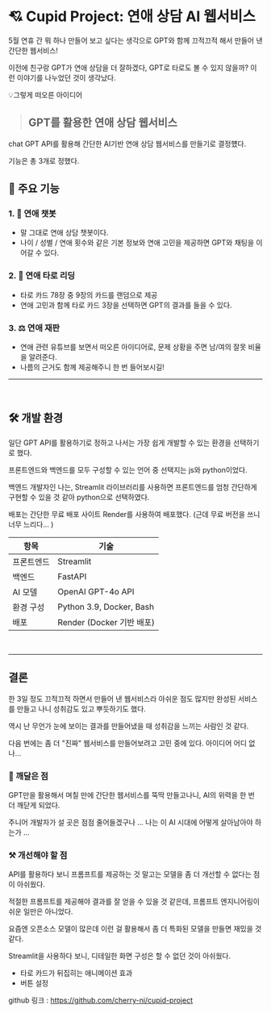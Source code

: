 # 💘 Cupid Project: 연애 상담 AI 웹서비스

5월 연휴 간 뭐 하나 만들어 보고 싶다는 생각으로 GPT와 함께 끄적끄적 해서 만들어 낸 간단한 웹서비스!

이전에 친구랑 GPT가 연애 상담을 더 잘하겠다, GPT로 타로도 볼 수 있지 않을까? 이런 이야기를 나누었던 것이 생각났다.

💡그렇게 떠오른 아이디어

> ## GPT를 활용한 연애 상담 웹서비스

chat GPT API를 활용해 간단한 AI기반 연애 상담 웹서비스를 만들기로 결정헀다.

기능은 총 3개로 정했다.
## 📌 주요 기능
### 1. 💬 연애 챗봇 
- 말 그대로 연애 상담 챗봇이다.
- 나이 / 성별 / 연애 횟수와 같은 기본 정보와 연애 고민을 제공하면 GPT와 채팅을 이어갈 수 있다.

### 2. 🔮 연애 타로 리딩
- 타로 카드 78장 중 9장의 카드를 랜덤으로 제공
- 연애 고민과 함께 타로 카드 3장을 선택하면 GPT의 결과를 들을 수 있다.

### 3. ⚖️ 연애 재판
- 연애 관련 유튜브를 보면서 떠오른 아이디어로, 문제 상황을 주면 남/여의 잘못 비율을 알려준다.
- 나름의 근거도 함께 제공해주니 한 번 들어보시길!


---
<br>

## 🛠️ 개발 환경

일단 GPT API를 활용하기로 정하고 나서는 가장 쉽게 개발할 수 있는 환경을 선택하기로 했다.

프론트엔드와 백엔드를 모두 구성할 수 있는 언어 중 선택지는 js와 python이었다.  

백엔드 개발자인 나는, Streamlit 라이브러리를 사용하면 프론트엔드를 엄청 간단하게 구현할 수 있을 것 같아 python으로 선택하였다.

배포는 간단한 무료 배포 사이트 Render를 사용하여 배포했다.
(근데 무료 버전을 쓰니 너무 느리다... )



| 항목 | 기술 |
|------|------|
| 프론트엔드 | Streamlit |
| 백엔드 | FastAPI |
| AI 모델 | OpenAI GPT-4o API |
| 환경 구성 | Python 3.9, Docker, Bash |
| 배포 | Render (Docker 기반 배포) |

<br>

---

## 결론
한 3일 정도 끄적끄적 하면서 만들어 낸 웹서비스라 아쉬운 점도 많지만 완성된 서비스를 만들고 나니 성취감도 있고 뿌듯하기도 했다.

역시 난 무언가 눈에 보이는 결과를 만들어냈을 때 성취감을 느끼는 사람인 것 같다.

다음 번에는 좀 더 "진짜" 웹서비스를 만들어보려고 고민 중에 있다.
아이디어 어디 없나...

### 🔎 깨달은 점
GPT만을 활용해서 며칠 만에 간단한 웹서비스를 뚝딱 만들고나니, AI의 위력을 한 번 더 깨닫게 되었다.

주니어 개발자가 설 곳은 점점 줄어들겠구나 ... 
나는 이 AI 시대에 어떻게 살아남아야 하는가 ...


### ⚒️ 개선해야 할 점
API를 활용하다 보니 프롬프트를 제공하는 것 말고는 모델을 좀 더 개선할 수 없다는 점이 아쉬웠다.

적절한 프롬프트를 제공해야 결과를 잘 얻을 수 있을 것 같은데, 프롬프트 엔지니어링이 쉬운 일만은 아니었다.

요즘엔 오픈소스 모델이 많은데 이런 걸 활용해서 좀 더 특화된 모델을 만들면 재밌을 것 같다. 

Streamlit을 사용하다 보니, 디테일한 화면 구성은 할 수 없던 것이 아쉬웠다.
- 타로 카드가 뒤집히는 애니메이션 효과
- 버튼 설정




github 링크 : https://github.com/cherry-ni/cupid-project
